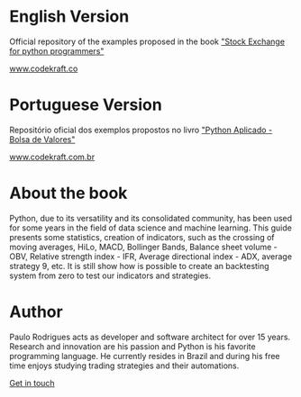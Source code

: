 English Version
================
Official repository of the examples proposed in the book ["Stock Exchange for python programmers"](https://www.amazon.com/dp/B084YWQLPY)

www.codekraft.co


Portuguese Version
==================


Repositório oficial dos exemplos propostos no livro ["Python Aplicado - Bolsa de Valores"](https://www.amazon.com.br/dp/B07QNDC8CL)

www.codekraft.com.br

About the book
================
Python, due to its versatility and its consolidated community, has been used for some years in the field of data science and machine learning. This guide presents some statistics, creation of indicators, such as the crossing of moving averages, HiLo, MACD, Bollinger Bands, Balance sheet volume - OBV, Relative strength index - IFR, Average directional index - ADX, average strategy 9, etc. It is still show how is possible to create an backtesting system from zero to test our indicators and strategies.

Author
=======
Paulo Rodrigues acts as developer and software architect for over 15 years. Research and innovation are his passion and Python is his favorite programming language. He currently resides in Brazil and during his free time enjoys studying trading strategies and their automations.

[Get in touch](https://www.linkedin.com/in/paulolvrodrigues/)
